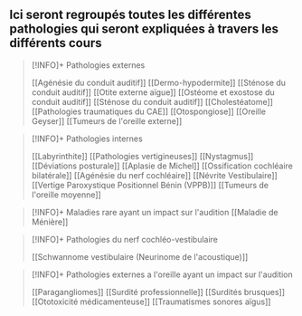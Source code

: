 ## __Ici seront regroupés toutes les différentes pathologies qui seront expliquées à travers les différents cours__


>[!INFO]+ Pathologies externes
>
>[[Agénésie du conduit auditif]]
>[[Dermo-hypodermite]]
>[[Sténose du conduit auditif]]
>[[Otite externe aïgue]]
>[[Ostéome et exostose du conduit auditif]]
>[[Sténose du conduit auditif]] 
>[[Cholestéatome]]
>[[Pathologies traumatiques du CAE]]
>[[Otospongiose]]
>[[Oreille Geyser]]
>[[Tumeurs de l'oreille externe]]

>[!INFO]+ Pathologies internes 
>
>[[Labyrinthite]]
>[[Pathologies vertigineuses]]
>[[Nystagmus]]
>[[Déviations posturale]]
>[[Aplasie de Michel]]
>[[Ossification cochléaire bilatérale]]
>[[Agénésie du nerf cochléaire]]
>[[Névrite Vestibulaire]]
>[[Vertige Paroxystique Positionnel Bénin (VPPB)]]
>[[Tumeurs de l'oreille moyenne]]

>[!INFO]+ Maladies rare ayant un impact sur l'audition 
>[[Maladie de Ménière]]
>
>

>[!INFO]+ Pathologies du nerf cochléo-vestibulaire
>
>[[Schwannome vestibulaire (Neurinome de l'acoustique)]]

>[!INFO]+ Pathologies externes a l'oreille ayant un impact sur l'audition
>
>[[Paragangliomes]]
>[[Surdité professionnelle]]
>[[Surdités brusques]]
>[[Ototoxicité médicamenteuse]]
>[[Traumatismes sonores aïgus]]



